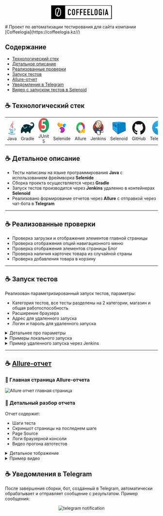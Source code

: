 <p align="center">
  <a href="https://coffeelogia.kz/" target="_blank">
    <img src="media/coffeelogia_logo.jpg" width="200" alt="Coffeelogia Logo">
  </a>
</p>
# Проект по автоматизации тестирования для сайта компании [Coffeelogia](https://coffeelogia.kz//)

## Содержание
- [Технологический стек](#-технологический-стек)
- [Детальное описание](#-детальное-описание)
- [Реализованные проверки](#-реализованные-проверки)
- [Запуск тестов](#-запуск-тестов)
- [Allure-отчет](#-Allure-отчет)
- [Уведомления в Telegram](#-уведомления-в-telegram)
- [Видео с запуском тестов в Selenoid](#-видео-с-запуском-тестов-в-selenoid)

## :coffee: Технологический стек

<div align="center">
  <table>
    <tr>
      <td align="center" width="110">
        <img src="media/icons/java.svg" width="48" height="48" alt="Java" /><br>Java
      </td>
      <td align="center" width="110">
        <img src="media/icons/gradle.svg" width="48" height="48" alt="Gradle" /><br>Gradle
      </td>
      <td align="center" width="110">
        <img src="media/icons/junit5.svg" width="48" height="48" alt="JUnit 5" /><br>JUnit 5
      </td>
      <td align="center" width="110">
        <img src="media/icons/selenide.png" width="48" height="48" alt="Selenide" /><br>Selenide
      </td>
      <td align="center" width="110">
        <img src="media/icons/allure.png" width="48" height="48" alt="Allure" /><br>Allure
      </td>
      <td align="center" width="110">
        <img src="media/icons/jenkins.svg" width="48" height="48" alt="Jenkins" /><br>Jenkins
      </td>
      <td align="center" width="110">
        <img src="media/icons/selenoid.png" width="48" height="48" alt="Selenoid" /><br>Selenoid
      </td>
      <td align="center" width="110">
        <img src="media/icons/github.svg" width="48" height="48" alt="GitHub" /><br>GitHub
      </td>
      <td align="center" width="110">
        <img src="media/icons/telegram.svg" width="48" height="48" alt="Telegram" /><br>Telegram
      </td>
    </tr>
  </table>
</div>

## :coffee: Детальное описание 

- Тесты написаны на языке программирования **Java** с использованием фреймворка **Selenide**
- Сборка проекта осуществляется через **Gradle**
- Запуск тестов производится через **Jenkins** удаленно в контейнерах **Selenoid**
- Реализовано формирование отчетов через **Allure** с отправкой через чат-бота в **Telegram**

---

## :coffee: Реализованные проверки

- Проверка загрузки и отображения элементов главной страницы
- Проверка отображения опций навигационного меню
- Проверка отображения элементов страницы Блог
- Проверка наличия карточек товара из случайной страны
- Проверка добавления товара в корзину

---

## :coffee: Запуск тестов

Реализован параметризированный запуск тестов, параметры:

- Категория тестов, все тесты разделены на 2 категории, магазин и общая работоспособность
- Расширение браузера
- Адрес для удаленного запуска
- Логин и пароль для удаленного запуска

<details>
  <summary>Детальнее про параметры</summary>

:tea: Для запуска по категориям необходимо использовать соответствующее задание, всего создано три задания:
1) Общая работоспособность - **global_tests** при локальном запуске, и параметр **Общие** при запуске из дженкинса
2) Магазин - **shop_tests** при локальном запуске, и параметр **Магазин** при запуске из дженкинса
3) Все тесты - **all_tests** при локальном запуске, и параметр **Все** при запуске из дженкинса

:tea: Расширение браузера - задано три фиксированных варианта при запуске из дженкинса:
1) 1920х1080
2) 1280х720
3) 1024х768

При запуске локально можно указать любое произвольное значение, либо не указывать его вовсе, значение по умолчанию - 1920х1080.

:tea: Адрес и данные для входа - опциональные параметры, при их отсутствии тесты можно запускать локально без селеноида.

</details>

<details>
  <summary>Примеры локального запуска</summary>

```bash
./gradlew clean all_tests
```

```bash
./gradlew clean shop_tests -DbrowserSize="1024x768"
```
</details>

<details>
  <summary>Пример удаленного запуска через Jenkins</summary>

[Перейти в Jenkins](https://jenkins.autotests.cloud/job/C35-oshkamoshka-HW14/) и указать параметры:
<img src="media/screens/jenkins_config.jpg" alt="Настройки jenkins">
</details>

---

## :coffee: [Allure-отчет](https://jenkins.autotests.cloud/job/C35-oshkamoshka-HW14/allure/)

### :tea: Главная страница Allure-отчета
<img src="media/screens/allure_report.jpg" width="800" alt="Allure отчет главная страница">

### :tea: Детальный разбор отчета
Отчет содержит:
- Шаги теста
- Скриншот страницы на последнем шаге
- Page Source
- Логи браузерной консоли
- Видео прогона автотестов
  
<details>
  <summary>Детальное тображение</summary>
<img src="media/screens/allure_report_detailed.jpg" width="800" alt="Allure детальный отчет">
</details>

<details>
  <summary>Пример видео</summary>
<p align="center">
  <img src="media/screens/test_run.gif" width="600" alt="Видео прогона">
</p>
</details>

## :coffee: Уведомления в Telegram

После завершения сборки, бот, созданный в Telegram, автоматически обрабатывает и отправляет сообщение с результатом.
Пример сообщения:

<p align="center">
<img src="media/screens/telegram_result.jpg" width="600" alt="telegram notification">
</p>